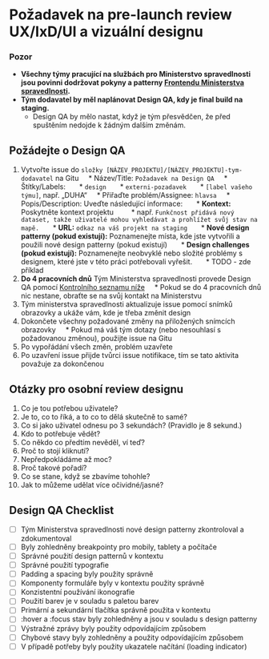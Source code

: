 # Požadavek na pre-launch review UX/IxD/UI a vizuální designu

### Pozor

* **Všechny týmy pracující na službách pro Ministerstvo spravedlnosti jsou povinni dodržovat pokyny a patterny [Frontendu Ministerstva spravedlnosti](https://github.com/MinistryOfJusticeCZ/frontend).**
* **Tým dodavatel by měl naplánovat Design QA, kdy je final build na staging.**
  * Design QA by mělo nastat, když je tým přesvědčen, že před spuštěním nedojde k žádným dalším změnám.

## Požádejte o Design QA

1. Vytvořte issue do ```složky [NÁZEV_PROJEKTU]/[NÁZEV_PROJEKTU]-tym-dodavatel``` na Gitu
    * Název/Title: ```Požadavek na Design QA```
    * Štítky/Labels:
      * ```design```
      * ```externi-pozadavek```
      * ```[label vašeho týmu]```, např. „DUHA“
    * Přiřaďte problém/Assignee: ```hlavsa```
    * Popis/Description: Uveďte následující informace:
      * **Kontext:** Poskytněte kontext projektu
        * např. ```Funkčnost přidává nový dataset, takže uživatelé mohou vyhledávat a prohlížet svůj stav na mapě.```
      * **URL:** ```odkaz na váš projekt na staging```
      * **Nové design patterny (pokud existují):** Poznamenejte místa, kde jste vytvořili a použili nové design patterny (pokud existují)
      * **Design challenges (pokud existují):** Poznamenejte neobvyklé nebo složité problémy s designem, které jste v této práci potřebovali vyřešit.
      * TODO - zde příklad
2. **Do 4 pracovních dnů** Tým Ministerstva spravedlnosti provede Design QA pomocí [Kontrolního seznamu níže](#design-qa-checklist)
    * Pokud se do 4 pracovních dnů nic nestane, obraťte se na svůj kontakt na Ministerstvu
3. Tým ministerstva spravedlnosti aktualizuje issue pomocí snímků obrazovky a ukáže vám, kde je třeba změnit design
4. Dokončete všechny požadované změny na přiložených snímcích obrazovky
    * Pokud má váš tým dotazy (nebo nesouhlasí s požadovanou změnou), použijte issue na Gitu
5. Po vypořádání všech změn, problém uzavřete
6. Po uzavření issue přijde tvůrci issue notifikace, tím se tato aktivita považuje za dokončenou

## Otázky pro osobní review designu

1. Co je tou potřebou uživatele?
2. Je to, co to říká, a to co to dělá skutečně to samé?
3. Co si jako uživatel odnesu po 3 sekundách? (Pravidlo je 8 sekund.)
4. Kdo to potřebuje vědět?
5. Co někdo co předtím nevěděl, ví teď?
6. Proč to stojí kliknutí?
7. Nepředpokládáme až moc?
8. Proč takové pořadí?
9. Co se stane, když se zbavíme tohohle?
10. Jak to můžeme udělat více očividné/jasné?

## Design QA Checklist

* [ ] Tým Ministerstva spravedlnosti nové design patterny zkontroloval a zdokumentoval
* [ ] Byly zohledněny breakpointy pro mobily, tablety a počítače
* [ ] Správné použití design patternů v kontextu
* [ ] Správné použití typografie
* [ ] Padding a spacing byly použity správně
* [ ] Komponenty formuláře byly v kontextu použity správně
* [ ] Konzistentní používání ikonografie
* [ ] Použití barev je v souladu s paletou barev
* [ ] Primární a sekundární tlačítka správně použita v kontextu
* [ ] :hover a :focus stav byly zohledněny a jsou v souladu s design patterny
* [ ] Výstražné zprávy byly použity odpovídajícím způsobem
* [ ] Chybové stavy byly zohledněny a použity odpovídajícím způsobem
* [ ] V případě potřeby byly použity ukazatele načítání (loading indicator)
